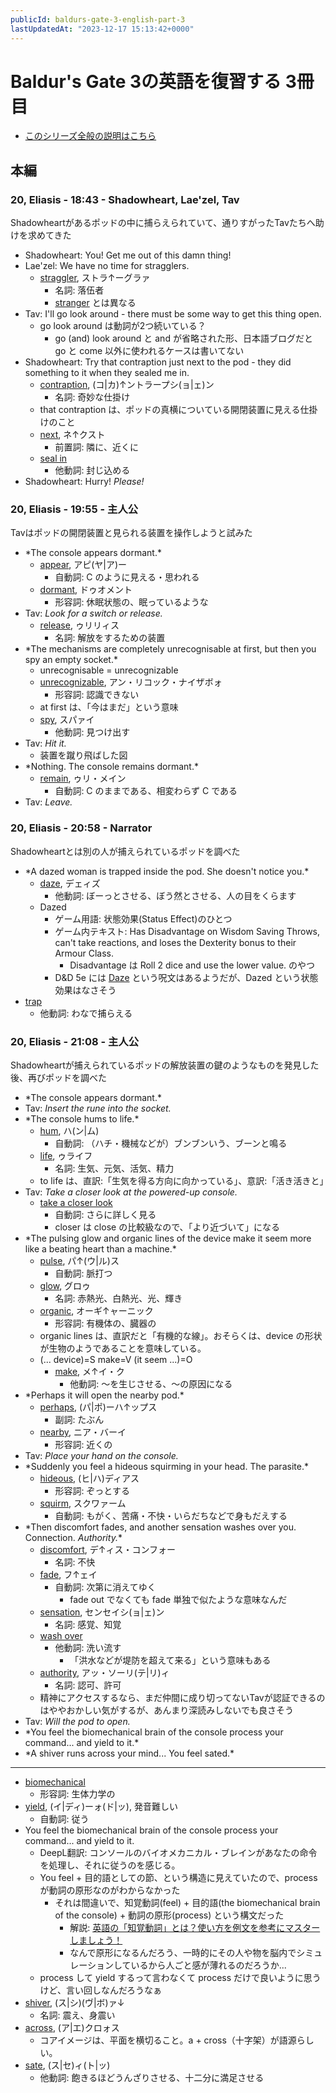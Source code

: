 ```yaml
---
publicId: baldurs-gate-3-english-part-3
lastUpdatedAt: "2023-12-17 15:13:42+0000"
---
```


# Baldur's Gate 3の英語を復習する 3冊目

- [このシリーズ全般の説明はこちら](./baldurs-gate-3-english-index.html)

## 本編

### 20, Eliasis - 18:43 - Shadowheart, Lae'zel, Tav

Shadowheartがあるポッドの中に捕らえられていて、通りすがったTavたちへ助けを求めてきた

- Shadowheart: You! Get me out of this damn thing!
- Lae'zel: We have no time for stragglers.
  - [straggler](https://ejje.weblio.jp/content/straggler), ストラ↑ーグラァ
    - 名詞: 落伍者
    - [stranger](https://ejje.weblio.jp/content/stranger) とは異なる
- Tav: I'll go look around - there must be some way to get this thing open.
  - go look around は動詞が2つ続いている？
    - go (and) look around と and が省略された形、日本語ブログだと go と come 以外に使われるケースは書いてない
- Shadowheart: Try that contraption just next to the pod - they did something to it when they sealed me in.
  - [contraption](https://ejje.weblio.jp/content/contraption), (コ|カ)↑ントラープシ(ョ|ェ)ン
    - 名詞: 奇妙な仕掛け
  - that contraption は、ポッドの真横についている開閉装置に見える仕掛けのこと
  - [next](https://ejje.weblio.jp/content/next), ネ↑クスト
    - 前置詞: 隣に、近くに
  - [seal in](https://ejje.weblio.jp/content/seal+in)
    - 他動詞: 封じ込める
- Shadowheart: Hurry! _Please!_

### 20, Eliasis - 19:55 - 主人公

Tavはポッドの開閉装置と見られる装置を操作しようと試みた

- \*The console appears dormant.\*
  - [appear](https://ejje.weblio.jp/content/appear), アピ(ヤ|ア)ー
    - 自動詞: C のように見える・思われる
  - [dormant](https://ejje.weblio.jp/content/dormant), ドゥオメント
    - 形容詞: 休眠状態の、眠っているような
- Tav: _Look for a switch or release._
  - [release](https://ejje.weblio.jp/content/release), ゥリリィス
    - 名詞: 解放をするための装置
- \*The mechanisms are completely unrecognisable at first, but then you spy an empty socket.\*
  - unrecognisable = unrecognizable
  - [unrecognizable](https://ejje.weblio.jp/content/unrecognizable), アン・リコック・ナイザボォ
    - 形容詞: 認識できない
  - at first は、「今はまだ」という意味
  - [spy](https://ejje.weblio.jp/content/spy), スパァイ
    - 他動詞: 見つけ出す
- Tav: _Hit it._
  - 装置を蹴り飛ばした図
- \*Nothing. The console remains dormant.\*
  - [remain](https://ejje.weblio.jp/content/remain), ゥリ・メイン
    - 自動詞: C のままである、相変わらず C である
- Tav: _Leave._

### 20, Eliasis - 20:58 - Narrator

Shadowheartとは別の人が捕えられているポッドを調べた

- \*A dazed woman is trapped inside the pod. She doesn't notice you.\*
  - [daze](https://ejje.weblio.jp/content/daze), デェィズ
    - 他動詞: ぼーっとさせる、ぼう然とさせる、人の目をくらます
  - Dazed
    - ゲーム用語: 状態効果(Status Effect)のひとつ
    - ゲーム内テキスト: Has Disadvantage on Wisdom Saving Throws, can't take reactions, and loses the Dexterity bonus to their Armour Class.
      - Disadvantage は Roll 2 dice and use the lower value. のやつ
    - D&D 5e には [Daze](<https://dnd-wiki.org/wiki/Daze_(5e_Spell)>) という呪文はあるようだが、Dazed という状態効果はなさそう
- [trap](https://ejje.weblio.jp/content/trap)
  - 他動詞: わなで捕らえる

### 20, Eliasis - 21:08 - 主人公

Shadowheartが捕えられているポッドの解放装置の鍵のようなものを発見した後、再びポッドを調べた

- \*The console appears dormant.\*
- Tav: _Insert the rune into the socket._
- \*The console hums to life.\*
  - [hum](https://ejje.weblio.jp/content/hum), ハ(ン|ム)
    - 自動詞: （ハチ・機械などが）ブンブンいう、ブーンと鳴る
  - [life](https://ejje.weblio.jp/content/life), ゥライフ
    - 名詞: 生気、元気、活気、精力
  - to life は、直訳:「生気を得る方向に向かっている」、意訳:「活き活きと」
- Tav: _Take a closer look at the powered-up console._
  - [take a closer look](https://ejje.weblio.jp/content/take+a+closer+look)
    - 自動詞: さらに詳しく見る
    - closer は close の比較級なので、「より近づいて」になる
- \*The pulsing glow and organic lines of the device make it seem more like a beating heart than a machine.\*
  - [pulse](https://ejje.weblio.jp/content/pulse), パ↑(ウ|ル)ス
    - 自動詞: 脈打つ
  - [glow](https://ejje.weblio.jp/content/glow), グロゥ
    - 名詞: 赤熱光、白熱光、光、輝き
  - [organic](https://ejje.weblio.jp/content/organic), オーギ↑ャーニック
    - 形容詞: 有機体の、臓器の
  - organic lines は、直訳だと「有機的な線」。おそらくは、device の形状が生物のようであることを意味している。
  - (... device)=S make=V (it seem ...)=O
    - [make](https://ejje.weblio.jp/content/make), メ↑イ・ク
      - 他動詞: 〜を生じさせる、〜の原因になる
- \*Perhaps it will open the nearby pod.\*
  - [perhaps](https://ejje.weblio.jp/content/perhaps), (パ|ポ)ーハ↑ップス
    - 副詞: たぶん
  - [nearby](https://ejje.weblio.jp/content/nearby), ニア・バーイ
    - 形容詞: 近くの
- Tav: _Place your hand on the console._
- \*Suddenly you feel a hideous squirming in your head. The parasite.\*
  - [hideous](https://ejje.weblio.jp/content/hideous), (ヒ|ハ)ディアス
    - 形容詞: ぞっとする
  - [squirm](https://ejje.weblio.jp/content/squirm), スクワァーム
    - 自動詞: もがく、苦痛・不快・いらだちなどで身もだえする
- \*Then discomfort fades, and another sensation washes over you. Connection. _Authority._\*
  - [discomfort](https://ejje.weblio.jp/content/discomfort), デ↑ィス・コンフォー
    - 名詞: 不快
  - [fade](https://ejje.weblio.jp/content/fade), フ↑ェイ
    - 自動詞: 次第に消えてゆく
      - fade out でなくても fade 単独で似たような意味なんだ
  - [sensation](https://ejje.weblio.jp/content/sensation), センセイシ(ョ|ェ)ン
    - 名詞: 感覚、知覚
  - [wash over](https://ejje.weblio.jp/content/wash+over)
    - 他動詞: 洗い流す
      - 「洪水などが堤防を超えて来る」という意味もある
  - [authority](https://ejje.weblio.jp/content/authority), アッ・ソーリ(テ|リ)ィ
    - 名詞: 認可、許可
  - 精神にアクセスするなら、まだ仲間に成り切ってないTavが認証できるのはややおかしい気がするが、あんまり深読みしないでも良さそう
- Tav: _Will the pod to open._
- \*You feel the biomechanical brain of the console process your command... and yield to it.\*
- \*A shiver runs across your mind... You feel sated.\*

---

- [biomechanical](https://ejje.weblio.jp/content/biomechanical)
  - 形容詞: 生体力学の
- [yield](https://ejje.weblio.jp/content/yield), (イ|ディ)ーォ(ド|ッ), 発音難しい
  - 自動詞: 従う
- You feel the biomechanical brain of the console process your command... and yield to it.
  - DeepL翻訳: コンソールのバイオメカニカル・ブレインがあなたの命令を処理し、それに従うのを感じる。
  - You feel + 目的語としての節、という構造に見えていたので、process が動詞の原形なのがわからなかった
    - それは間違いで、知覚動詞(feel) + 目的語(the biomechanical brain of the console) + 動詞の原形(process) という構文だった
      - 解説: [英語の「知覚動詞」とは？使い方を例文を参考にマスターしましょう！](https://nativecamp.net/blog/20221116-feel)
      - なんで原形になるんだろう、一時的にその人や物を脳内でシミュレーションしているから人ごと感が薄れるのだろうか...
  - process して yield するって言わなくて process だけで良いように思うけど、言い回しなんだろうなぁ
- [shiver](https://ejje.weblio.jp/content/shiver), (ス|シ)(ヴ|ボ)ァ↓
  - 名詞: 震え、身震い
- [across](https://ejje.weblio.jp/content/across), (ア|エ)クロォス
  - コアイメージは、平面を横切ること。a + cross（十字架）が語源らしい。
- [sate](https://ejje.weblio.jp/content/sate), (ス|セ)ィ(ト|ッ)
  - 他動詞: 飽きるほどうんざりさせる、十二分に満足させる
